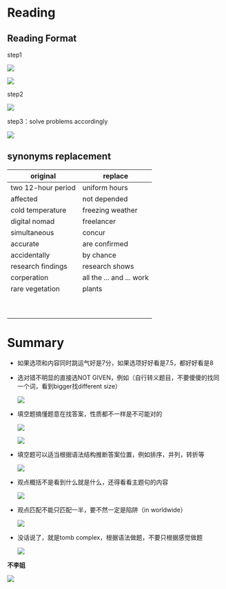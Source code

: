 # Reading

## Reading Format

step1

![](http://pic.netpunk.space/images/2022/11/03/20221103224659.png)

![](http://pic.netpunk.space/images/2022/11/03/20221103224825.png)

step2

![](http://pic.netpunk.space/images/2022/11/03/20221103225120.png)

step3：solve problems accordingly

![](http://pic.netpunk.space/images/2022/11/03/20221103230039.png)

## synonyms replacement

| original           | replace          |
| ------------------ | ---------------- |
| two 12-hour period | uniform hours    |
| affected           | not depended     |
| cold temperature   | freezing weather |
| digital nomad | freelancer |
| simultaneous | concur |
| accurate | are confirmed |
| accidentally | by chance |
| research findings | research shows |
| corperation | all the ... and ... work |
| rare vegetation | plants |
|  | |
| | |
| | |
| | |
| | |
| | |
| | |
| | |
| | |



# Summary

* 如果选项和内容同时跳运气好是7分，如果选项好好看是7.5，都好好看是8

* 选对错不明显的直接选NOT GIVEN，例如（自行转义题目，不要傻傻的找同一个词，看到bigger找different size）

  ![](http://pic.netpunk.space/images/2022/11/26/20221126200946.png)

* 填空题搞懂题意在找答案，性质都不一样是不可能对的

  ![](http://pic.netpunk.space/images/2022/11/26/20221126204553.png)

  ![](http://pic.netpunk.space/images/2022/11/26/20221126210425.png)

* 填空题可以适当根据语法结构推断答案位置，例如排序，并列，转折等

  ![](http://pic.netpunk.space/images/2022/11/26/20221126204717.png)

* 观点概括不是看到什么就是什么，还得看看主题句的内容

  ![](http://pic.netpunk.space/images/2022/11/26/20221126211620.png)

* 观点匹配不能只匹配一半，要不然一定是陷阱（in worldwide）

  ![](http://pic.netpunk.space/images/2022/11/26/20221126212902.png)

* 没话说了，就是tomb complex，根据语法做题，不要只根据感觉做题

  ![](http://pic.netpunk.space/images/2022/11/26/20221126213411.png)









**不李姐**

![](http://pic.netpunk.space/images/2022/11/26/20221126210259.png)













